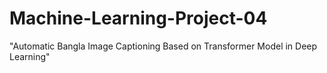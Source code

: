 # Machine-Learning-Project-04
"Automatic Bangla Image Captioning Based on Transformer Model in Deep Learning"
